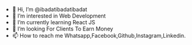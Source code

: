 - 👋 Hi, I’m @ibadatibadatibadat
- 👀 I’m interested in Web Development
- 🌱 I’m currently learning React JS
- 💞️ I’m looking For Clients To Earn Money
- 📫 How to reach me Whatsapp,Facebook,Github,Instagram,Linkedin.

<!---
ibadatibadatibadat/ibadatibadatibadat is a ✨ special ✨ repository because its `README.md` (this file) appears on your GitHub profile.
You can click the Preview link to take a look at your changes.
--->
